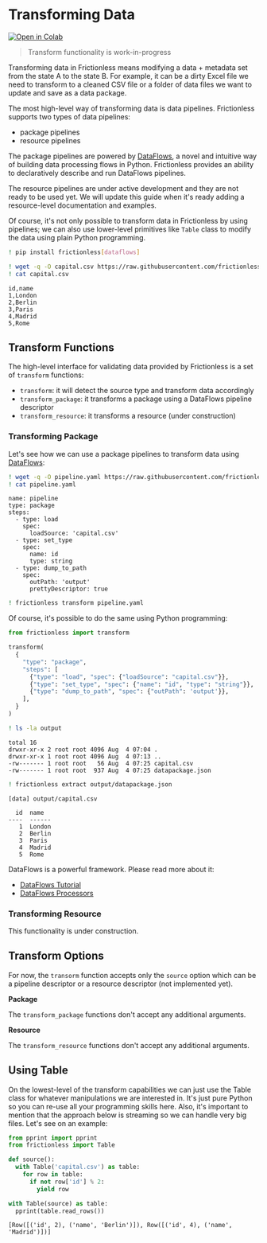 # Transforming Data

[![Open in Colab](https://colab.research.google.com/assets/colab-badge.svg)](https://colab.research.google.com/drive/1C4dFWDExyxzGIwLUovrDQZghZK4JK2PD)



> Transform functionality is work-in-progress

Transforming data in Frictionless means modifying a data + metadata set from the state A to the state B. For example, it can be a dirty Excel file we need to transform to a cleaned CSV file or a folder of data files we want to update and save as a data package.

The most high-level way of transforming data is data pipelines. Frictionless supports two types of data pipelines:
- package pipelines
- resource pipelines

The package pipelines are powered by [DataFlows](http://www.dataflows.org/),
a novel and intuitive way of building data processing flows in Python. Frictionless provides an ability to declaratively describe and run DataFlows pipelines.

The resource pipelines are under active development and they are not ready to be used yet. We will update this guide when it's ready adding a resource-level documentation and examples.

Of course, it's not only possible to transform data in Frictionless by using pipelines; we can also use lower-level primitives like `Table` class to modify the data using plain Python programming.




```bash
! pip install frictionless[dataflows]
```


```bash
! wget -q -O capital.csv https://raw.githubusercontent.com/frictionlessdata/frictionless-py/master/data/capital-3.csv
! cat capital.csv
```

    id,name
    1,London
    2,Berlin
    3,Paris
    4,Madrid
    5,Rome


## Transform Functions

The high-level interface for validating data provided by Frictionless is a set of `transform` functions:
- `transform`: it will detect the source type and transform data accordingly
- `transform_package`: it transforms a package using a DataFlows pipeline descriptor
- `transform_resource`: it transforms a resource (under construction)

### Transforming Package

Let's see how we can use a package pipelines to transform data using [DataFlows](http://www.dataflows.org/):


```bash
! wget -q -O pipeline.yaml https://raw.githubusercontent.com/frictionlessdata/frictionless-py/master/data/pipeline-docs.yaml
! cat pipeline.yaml
```

    name: pipeline
    type: package
    steps:
      - type: load
        spec:
          loadSource: 'capital.csv'
      - type: set_type
        spec:
          name: id
          type: string
      - type: dump_to_path
        spec:
          outPath: 'output'
          prettyDescriptor: true



```bash
! frictionless transform pipeline.yaml
```

Of course, it's possible to do the same using Python programming:


```python
from frictionless import transform

transform(
  {
    "type": "package",
    "steps": [
      {"type": "load", "spec": {"loadSource": "capital.csv"}},
      {"type": "set_type", "spec": {"name": "id", "type": "string"}},
      {"type": "dump_to_path", "spec": {"outPath": 'output'}},
    ],
  }
)
```


```bash
! ls -la output
```

    total 16
    drwxr-xr-x 2 root root 4096 Aug  4 07:04 .
    drwxr-xr-x 1 root root 4096 Aug  4 07:13 ..
    -rw------- 1 root root   56 Aug  4 07:25 capital.csv
    -rw------- 1 root root  937 Aug  4 07:25 datapackage.json



```bash
! frictionless extract output/datapackage.json
```

    [data] output/capital.csv

      id  name
    ----  ------
       1  London
       2  Berlin
       3  Paris
       4  Madrid
       5  Rome


DataFlows is a powerful framework. Please read more about it:
- [DataFlows Tutorial](https://github.com/datahq/dataflows/blob/master/TUTORIAL.md)
- [DataFlows Processors](https://github.com/datahq/dataflows/blob/master/PROCESSORS.md)

### Transforming Resource

This functionality is under construction.

## Transform Options

For now, the `transorm` function accepts only the `source` option which can be a pipeline descriptor or a resource descriptor (not implemented yet).

**Package**

The `transform_package` functions don't accept any additional arguments.

**Resource**

The `transform_resource` functions don't accept any additional arguments.


## Using Table

On the lowest-level of the transform capabilities we can just use the Table class for whatever manipulations we are interested in. It's just pure Python so you can re-use all your programming skills here. Also, it's important to mention that the approach below is streaming so we can handle very big files. Let's see on an example:


```python
from pprint import pprint
from frictionless import Table

def source():
  with Table('capital.csv') as table:
    for row in table:
      if not row['id'] % 2:
        yield row

with Table(source) as table:
  pprint(table.read_rows())
```

    [Row([('id', 2), ('name', 'Berlin')]), Row([('id', 4), ('name', 'Madrid')])]
